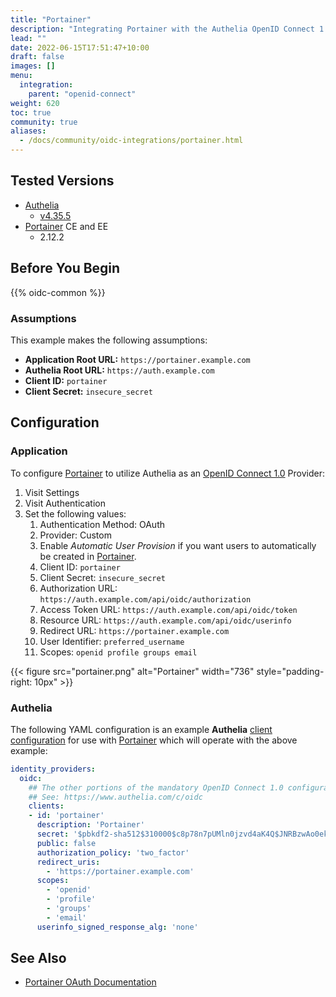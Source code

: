 ```yaml
---
title: "Portainer"
description: "Integrating Portainer with the Authelia OpenID Connect 1.0 Provider."
lead: ""
date: 2022-06-15T17:51:47+10:00
draft: false
images: []
menu:
  integration:
    parent: "openid-connect"
weight: 620
toc: true
community: true
aliases:
  - /docs/community/oidc-integrations/portainer.html
---
```


## Tested Versions

* [Authelia]
  * [v4.35.5](https://github.com/authelia/authelia/releases/tag/v4.35.5)
* [Portainer] CE and EE
  * 2.12.2

## Before You Begin

{{% oidc-common %}}

### Assumptions

This example makes the following assumptions:

* __Application Root URL:__ `https://portainer.example.com`
* __Authelia Root URL:__ `https://auth.example.com`
* __Client ID:__ `portainer`
* __Client Secret:__ `insecure_secret`

## Configuration

### Application

To configure [Portainer] to utilize Authelia as an [OpenID Connect 1.0] Provider:

1. Visit Settings
2. Visit Authentication
3. Set the following values:
   1. Authentication Method: OAuth
   2. Provider: Custom
   3. Enable *Automatic User Provision* if you want users to automatically be created in [Portainer].
   4. Client ID: `portainer`
   5. Client Secret: `insecure_secret`
   6. Authorization URL: `https://auth.example.com/api/oidc/authorization`
   7. Access Token URL: `https://auth.example.com/api/oidc/token`
   8. Resource URL: `https://auth.example.com/api/oidc/userinfo`
   9. Redirect URL: `https://portainer.example.com`
   10. User Identifier: `preferred_username`
   11. Scopes: `openid profile groups email`

{{< figure src="portainer.png" alt="Portainer" width="736" style="padding-right: 10px" >}}

### Authelia

The following YAML configuration is an example __Authelia__
[client configuration](../../../configuration/identity-providers/openid-connect/clients.md) for use with [Portainer]
which will operate with the above example:

```yaml
identity_providers:
  oidc:
    ## The other portions of the mandatory OpenID Connect 1.0 configuration go here.
    ## See: https://www.authelia.com/c/oidc
    clients:
    - id: 'portainer'
      description: 'Portainer'
      secret: '$pbkdf2-sha512$310000$c8p78n7pUMln0jzvd4aK4Q$JNRBzwAo0ek5qKn50cFzzvE9RXV88h1wJn5KGiHrD0YKtZaR/nCb2CJPOsKaPK0hjf.9yHxzQGZziziccp6Yng'  # The digest of 'insecure_secret'.
      public: false
      authorization_policy: 'two_factor'
      redirect_uris:
        - 'https://portainer.example.com'
      scopes:
        - 'openid'
        - 'profile'
        - 'groups'
        - 'email'
      userinfo_signed_response_alg: 'none'
```

## See Also

* [Portainer OAuth Documentation](https://docs.portainer.io/admin/settings/authentication/oauth)

[Authelia]: https://www.authelia.com
[Portainer]: https://www.portainer.io/
[OpenID Connect 1.0]: ../../openid-connect/introduction.md
